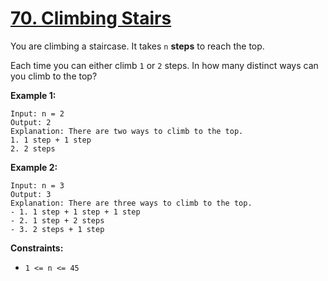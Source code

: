 # **[70. Climbing Stairs](https://leetcode.com/problems/climbing-stairs/)**

You are climbing a staircase. It takes ``n`` **steps** to reach the top.

Each time you can either climb ``1`` or ``2`` steps. In how many distinct ways can you climb to the top?

**Example 1:**
```
Input: n = 2
Output: 2
Explanation: There are two ways to climb to the top.
1. 1 step + 1 step
2. 2 steps
```
**Example 2:**
```
Input: n = 3
Output: 3
Explanation: There are three ways to climb to the top.
- 1. 1 step + 1 step + 1 step
- 2. 1 step + 2 steps
- 3. 2 steps + 1 step
```

**Constraints:**
- ``1 <= n <= 45``
